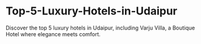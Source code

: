 # Top-5-Luxury-Hotels-in-Udaipur
Discover the top 5 luxury hotels in Udaipur, including Varju Villa, a Boutique Hotel where elegance meets comfort.
